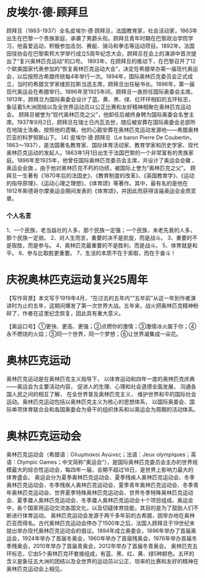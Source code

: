 # 皮埃尔·德·顾拜旦

顾拜旦（1863-1937）全名皮埃尔·德·顾拜旦，法国教育家，社会活动家，1863年出生在巴黎一个贵族家庭，承袭了男爵头衔。顾拜旦青年时期在巴黎政治学院学习，他喜爱运动，积极参加击剑、赛艇、骑马和拳击等运动项目。1892年，法国田径协会在巴黎索邦大学举行成立5周年纪念大会，顾拜旦在会上的演讲中首次提出了“复兴奥林匹克运动”的口号。
1893年，在顾拜旦的推动下，在巴黎召开了12个欧美国家代表参加的“恢复奥林匹克运动大会”，决定在希腊举办第一届现代奥运会，以后按照古希腊传统每4年举行一次。1894年，国际奥林匹克委员会正式成立，当时的希腊文学家维凯拉斯当选主席，顾拜旦出任秘书长。1896年，第一届现代奥运会在希腊举行。1896年至1925年间，顾拜旦一直担任国际奥委会主席。
1913年，顾拜旦为国际奥委会设计了蓝、黄、黑、绿、红环环相扣的五环标志，象征着5大洲团结以及全世界运动员以公正比赛和友好精神相聚在奥林匹克运动会。
顾拜旦被誉为“现代奥林匹克之父”，他卸任后被终身聘为国际奥委会名誉主席。1937年9月2日，顾拜旦在瑞士日内瓦去世，随后被安葬在国际奥委会总部所在地瑞士洛桑。按照他的遗嘱，他的心脏安葬在奥林匹克运动发源地——希腊奥林匹亚的科罗努斯山下。 [4]
皮埃尔·德·顾拜旦（Le baron Pierre De Coubertin，1863～1937），是法国著名教育家、国际体育活动家、教育学家和历史学家、现代奥林匹克运动的发起人。1863年1月1日出生于法国巴黎的一个非常富有的贵族家庭。1896年至1925年，他曾任国际奥林匹克委员会主席，并设计了奥运会会徽 、奥运会会旗 。由于他对奥林匹克不朽的功绩，被国际上誉为“奥林匹克之父”。
顾拜旦一生著有《1870年后的法国史》、《教育制度的改革》、《英国教育学》、《运动的指导原理》、《运动心理之理想》、《体育颂》等著作。其中，最有名的是他在1912年斯德哥尔摩奥运会期间发表的《体育颂》，并因此而获得该届奥运会金质奖章。
### 个人名言
1、一个民族，老当益壮的人多，那个民族一定强；一个民族，未老先衰的人多，那个民族一定弱。
2、对人生而言，重要的决不是凯旋，而是战斗。
3、重要的不是取胜，而是参与。
4、奥林匹克最重要的不是胜利，而是战斗。
5、体育就是和平。
6、参与比取胜更重要。
7、生活的本质不在于索取，而在于奋斗！

# 庆祝奥林匹克运动复兴25周年
【写作背景】本文写于1919年4月，“在过去的五年内”“五年前”从这一年到作者演讲时为止的五年，这期间爆发了第一次世界大战。五年来，战火把奥林匹克精神粉碎了，作者在这里纪念恢复，因此具有重大意义。

【奥运口号】①更快、更高、更强；②点燃你的激情；③激情冰火属于你；④永不燃烧的火焰；⑤同一个世界，同一个梦想；⑥让世界凝集成一朵花。



# 奥林匹克运动
奥林匹克运动是在奥林匹克主义指导下， 以体育运动和四年一度的奥林匹克庆典——奥运会为主要活动内容， 促进人的生理、心理和社会道德全面发展， 沟通各国人民之间的相互了解， 在全世界普及奥林匹克主义， 维护世界和平的国际社会运动。奥林匹克运动包括以奥林匹克主义为核心的思想体系， 以国际奥委会、国际单项体育联合会和各国奥委会为骨干的组织体系和以奥运会为周期的活动体系。

# 奥林匹克运动会
奥林匹克运动会（希腊语：Ολυμπιακοί Αγώνες；法语：Jeux olympiques；英语：Olympic Games；中文简称“奥运会”），是国际奥林匹克委员会主办的世界规模最大的综合性运动会，每四年一届，会期不超过16日，是世界上影响力最大的体育盛会。
奥运会分为夏季奥林匹克运动会、夏季残疾人奥林匹克运动会、冬季奥林匹克运动会、冬季残疾人奥林匹克运动会、夏季青年奥林匹克运动会、冬季青年奥林匹克运动会、世界夏季特殊奥林匹克运动会、世界冬季特殊奥林匹克运动会、夏季聋人奥林匹克运动会、冬季聋人奥林匹克运动会十个项目组成。奥运会中，各个国家用运动交流各国文化，以及切磋体育技能，其目的是为了鼓励人们不断进行体育运动。
奥林匹克运动会发源于两千多年前的古希腊，因举办地在奥林匹亚而得名。古代奥林匹克运动会停办了1500年之后，法国人顾拜旦于19世纪末提出举办现代奥林匹克运动会的倡议。1894年成立奥委会，1896年举办了首届奥运会，1924年举办了首届冬奥会，1960年举办了首届残奥会，1976年举办首届冬季残奥会，2010年举办了首届青奥会，2012年举办了首届冬青奥会。
奥林匹克五环标志，它由5个奥林匹克环套接组成，有蓝、黑、红、黄、绿5种颜色。五环的含义是象征五大洲的团结以及全世界的运动员以公正、坦率的比赛和友好的精神在奥林匹克运动会上相见。

